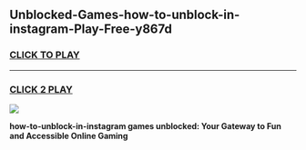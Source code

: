 
## Unblocked-Games-how-to-unblock-in-instagram-Play-Free-y867d
<h3>
<a href="https://premium76.site?title=how-to-unblock-in-instagram&ref=23A">CLICK TO PLAY</a></h3>
<hr>

<h3>
<a href="https://premium76.site?title=how-to-unblock-in-instagram&ref=23A">CLICK 2 PLAY</a>
  
</h3>

<a href="https://premium76.site?title=how-to-unblock-in-instagram&ref=23A"><img src="https://clearcache.store/games.png"></a>


**how-to-unblock-in-instagram games unblocked: Your Gateway to Fun and Accessible Online Gaming**
